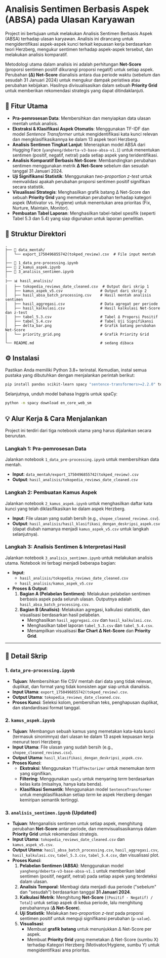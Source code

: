 # Analisis Sentimen Berbasis Aspek (ABSA) pada Ulasan Karyawan

Project ini bertujuan untuk melakukan Analisis Sentimen Berbasis Aspek (ABSA) terhadap ulasan karyawan. Analisis ini dirancang untuk mengidentifikasi aspek-aspek kunci terkait kepuasan kerja berdasarkan teori Herzberg, mengukur sentimen terhadap aspek-aspek tersebut, dan melakukan analisis komparatif.

Metodologi utama dalam analisis ini adalah perhitungan **Net-Score** (proporsi sentimen positif dikurangi proporsi negatif) untuk setiap aspek. Perubahan **(Δ) Net-Score** dianalisis antara dua periode waktu (sebelum dan sesudah 31 Januari 2024) untuk mengukur dampak peristiwa atau perubahan kebijakan. Hasilnya divisualisasikan dalam sebuah **Priority Grid** untuk memberikan rekomendasi strategis yang dapat ditindaklanjuti.

## 🚀 Fitur Utama

  * **Pra-pemrosesan Data**: Membersihkan dan menyiapkan data ulasan mentah untuk analisis.
  * **Ekstraksi & Klasifikasi Aspek Otomatis**: Menggunakan TF-IDF dan model *Sentence Transformer* untuk mengidentifikasi kata kunci relevan dan mengklasifikasikannya ke dalam 13 aspek teori Herzberg.
  * **Analisis Sentimen Tingkat Lanjut**: Menerapkan model ABSA dari Hugging Face (`yangheng/deberta-v3-base-absa-v1.1`) untuk menentukan sentimen (positif, negatif, netral) pada setiap aspek yang teridentifikasi.
  * **Analisis Komparatif Berbasis Net-Score**: Membandingkan perubahan sentimen menggunakan metrik **Δ Net-Score** sebelum dan sesudah tanggal 31 Januari 2024.
  * **Uji Signifikansi Statistik**: Menggunakan *two-proportion z-test* untuk memvalidasi apakah perubahan proporsi sentimen positif signifikan secara statistik.
  * **Visualisasi Strategis**: Menghasilkan grafik batang Δ Net-Score dan sebuah **Priority Grid** yang memetakan perubahan terhadap kategori aspek (Motivator vs. Hygiene) untuk menentukan area prioritas (Fix, Nurture, Maintain, Monitor).
  * **Pembuatan Tabel Laporan**: Menghasilkan tabel-tabel spesifik (seperti Tabel 5.3 dan 5.4) yang siap digunakan untuk laporan penelitian.

## 📂 Struktur Direktori

```
.
├── 📄 data_mentah/
│   └── export_1750496855742(tokped_review).csv  # File input mentah
│
├── 📓 1_data_pre-processing.ipynb
├── 📓 2_kamus_aspek.ipynb
├── 📓 3_analisis_sentimen.ipynb
│
├── 📊 hasil_analisis/
│   ├── tokopedia_reviews_date_cleaned.csv  # Output dari skrip 1
│   ├── kamus_aspek_v5.csv                 # Output dari skrip 2
│   ├── hasil_absa_batch_processing.csv    # Hasil mentah analisis sentimen
│   ├── hasil_aggregasi.csv                # Data agregat per periode
│   ├── hasil_kalkulasi.csv                # Hasil kalkulasi Net-Score dan z-test
│   ├── tabel_5.3.csv                      # Tabel Δ Proporsi Positif
│   ├── tabel_5.4.csv                      # Tabel Uji Signifikansi
│   ├── delta_bar.png                      # Grafik batang perubahan Net-Score
│   └── priority_grid.png                  # Grafik Priority Grid
│
└── README.md                              # sedang dibaca
```

## ⚙️ Instalasi

Pastikan Anda memiliki Python 3.8+ terinstal. Kemudian, instal semua pustaka yang dibutuhkan dengan menjalankan perintah berikut:

```bash
pip install pandas scikit-learn spacy "sentence-transformers>=2.2.0" torch transformers nltk matplotlib scipy statsmodels adjustText
```

Selanjutnya, unduh model bahasa Inggris untuk spaCy:

```bash
python -m spacy download en_core_web_sm
```

## 💡 Alur Kerja & Cara Menjalankan

Project ini terdiri dari tiga notebook utama yang harus dijalankan secara berurutan.

### Langkah 1: Pra-pemrosesan Data

Jalankan notebook `1_data_pre-processing.ipynb` untuk membersihkan data mentah.

  * **Input**: `data_mentah/export_1750496855742(tokped_review).csv`
  * **Output**: `hasil_analisis/tokopedia_reviews_date_cleaned.csv`

### Langkah 2: Pembuatan Kamus Aspek

Jalankan notebook `2_kamus_aspek.ipynb` untuk menghasilkan daftar kata kunci yang telah diklasifikasikan ke dalam aspek Herzberg.

  * **Input**: File ulasan yang sudah bersih (e.g., `shopee_cleaned_reviews.csv`).
  * **Output**: `hasil_analisis/hasil_klasifikasi_dengan_deskripsi_aspek.csv` (dapat diubah namanya menjadi `kamus_aspek_v5.csv` untuk langkah selanjutnya).

### Langkah 3: Analisis Sentimen & Interpretasi Hasil

Jalankan notebook `3_analisis_sentimen.ipynb` untuk melakukan analisis utama. Notebook ini terbagi menjadi beberapa bagian:

  * **Input**:
      * `hasil_analisis/tokopedia_reviews_date_cleaned.csv`
      * `hasil_analisis/kamus_aspek_v5.csv`
  * **Proses & Output**:
    1.  **Bagian A (Pelabelan Sentimen)**: Melakukan pelabelan sentimen berbasis aspek pada seluruh ulasan. Outputnya adalah `hasil_absa_batch_processing.csv`.
    2.  **Bagian B (Analisis)**: Melakukan agregasi, kalkulasi statistik, dan visualisasi berdasarkan hasil pelabelan.
          * Menghasilkan `hasil_aggregasi.csv` dan `hasil_kalkulasi.csv`.
          * Menghasilkan tabel laporan `tabel_5.3.csv` dan `tabel_5.4.csv`.
          * Menampilkan visualisasi **Bar Chart Δ Net-Score** dan **Priority Grid**.

-----

## 📜 Detail Skrip

### 1\. `data_pre-processing.ipynb`

  * **Tujuan**: Membersihkan file CSV mentah dari data yang tidak relevan, duplikat, dan format yang tidak konsisten agar siap untuk dianalisis.
  * **Input Utama**: `export_1750496855742(tokped_review).csv`.
  * **Output Utama**: `tokopedia_reviews_date_cleaned.csv`.
  * **Proses Kunci**: Seleksi kolom, pembersihan teks, penghapusan duplikat, dan standardisasi format tanggal.

### 2\. `kamus_aspek.ipynb`

  * **Tujuan**: Membangun sebuah kamus yang memetakan kata-kata kunci (termasuk sinonimnya) dari ulasan ke dalam 13 aspek kepuasan kerja menurut teori Herzberg.
  * **Input Utama**: File ulasan yang sudah bersih (e.g., `shopee_cleaned_reviews.csv`).
  * **Output Utama**: `hasil_klasifikasi_dengan_deskripsi_aspek.csv`.
  * **Proses Kunci**:
      * **Ekstraksi**: Menggunakan `TfidfVectorizer` untuk menemukan *term* yang signifikan.
      * **Filtering**: Menggunakan `spaCy` untuk menyaring *term* berdasarkan kelas kata (misalnya, hanya kata benda).
      * **Klasifikasi Semantik**: Menggunakan model `SentenceTransformer` untuk mengklasifikasikan setiap *term* ke aspek Herzberg dengan kemiripan semantik tertinggi.

### 3\. `analisis_sentimen.ipynb` (Updated)

  * **Tujuan**: Menganalisis sentimen untuk setiap aspek, menghitung perubahan **Net-Score** antar periode, dan memvisualisasikannya dalam **Priority Grid** untuk rekomendasi strategis.
  * **Input Utama**: `tokopedia_reviews_date_cleaned.csv` dan `kamus_aspek_v5.csv`.
  * **Output Utama**: `hasil_absa_batch_processing.csv`, `hasil_aggregasi.csv`, `hasil_kalkulasi.csv`, `tabel_5.3.csv`, `tabel_5.4.csv`, dan visualisasi plot.
  * **Proses Kunci**:
    1.  **Pelabelan Sentimen (ABSA)**: Menggunakan model `yangheng/deberta-v3-base-absa-v1.1` untuk memberikan label sentimen (positif, negatif, netral) pada setiap aspek yang terdeteksi dalam ulasan.
    2.  **Analisis Temporal**: Membagi data menjadi dua periode ("sebelum" dan "sesudah") berdasarkan tanggal **31 Januari 2024**.
    3.  **Kalkulasi Metrik**: Menghitung **Net-Score** (`(Positif - Negatif) / Total`) untuk setiap aspek di kedua periode, lalu menghitung perubahannya (**Δ Net-Score**).
    4.  **Uji Statistik**: Melakukan *two-proportion z-test* pada proporsi sentimen positif untuk menguji signifikansi perubahan (`p-value`).
    5.  **Visualisasi**:
          * Membuat **grafik batang** untuk menunjukkan Δ Net-Score per aspek.
          * Membuat **Priority Grid** yang memetakan Δ Net-Score (sumbu X) terhadap Kategori Herzberg (Motivator/Hygiene, sumbu Y) untuk mengidentifikasi area prioritas.
